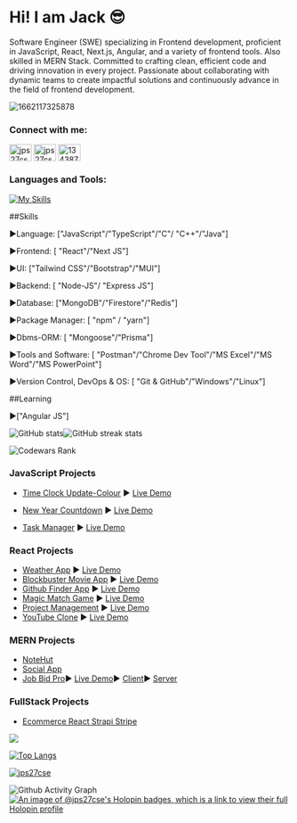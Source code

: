 # Hi! I am Jack :sunglasses:
Software Engineer (SWE) specializing in Frontend development, proficient in JavaScript, React, Next.js, Angular, and a variety of frontend tools. Also skilled in MERN Stack. Committed to crafting clean, efficient code and driving innovation in every project. Passionate about collaborating with dynamic teams to create impactful solutions and continuously advance in the field of frontend development.
>
![1662117325878](https://user-images.githubusercontent.com/58485174/190687463-936bd7db-6263-445d-bb01-0a388b20fb82.jpg)
<!-- 
Social Networks:

[<img src='https://cdn.jsdelivr.net/npm/simple-icons@3.0.1/icons/github.svg' alt='github' height='40'>](https://github.com/jps27CSE)  [<img src='https://cdn.jsdelivr.net/npm/simple-icons@3.0.1/icons/dev-dot-to.svg' alt='dev' height='40'>](https://dev.to/jps27cse)  [<img src='https://cdn.jsdelivr.net/npm/simple-icons@3.0.1/icons/linkedin.svg' alt='linkedin' height='40'>](https://www.linkedin.com/in/jps27CSE/)  [<img src='https://cdn.jsdelivr.net/npm/simple-icons@3.0.1/icons/stackoverflow.svg' alt='stackoverflow' height='40'>](https://stackoverflow.com/users/13438724/jack-pritom-soren)  [<img src='https://cdn.jsdelivr.net/npm/simple-icons@3.0.1/icons/icloud.svg' alt='website' height='40'>](https://jps27cse.github.io/Portfolio-/?fbclid=IwAR34EqaxmzyzzrbQUr7NlLIft8ibyXi6pE2oZRLBqtnm7sw-Q28oJPW5P20)   -->

<h3 align="left">Connect with me:</h3>
<p align="left">
<a href="https://dev.to/jps27cse" target="blank"><img align="center" src="https://cdn.jsdelivr.net/npm/simple-icons@3.0.1/icons/dev-dot-to.svg" alt="jps27cse" height="30" width="40" /></a>
<a href="https://linkedin.com/in/jps27cse" target="blank"><img align="center" src="https://raw.githubusercontent.com/rahuldkjain/github-profile-readme-generator/master/src/images/icons/Social/linked-in-alt.svg" alt="jps27cse" height="30" width="40" /></a>
<a href="https://stackoverflow.com/users/13438724" target="blank"><img align="center" src="https://raw.githubusercontent.com/rahuldkjain/github-profile-readme-generator/master/src/images/icons/Social/stack-overflow.svg" alt="13438724" height="30" width="40" /></a>
</p>

<h3 align="left">Languages and Tools:</h3>

[![My Skills](https://skillicons.dev/icons?i=js,html,css,react,bootstrap,tailwind,express,mongodb,firebase,git,c,cpp,java,figma,nodejs,typescript,postman,prisma,redis,nextjs,vercel,netlify,arduino,linux)](https://skillicons.dev)

##Skills

▶️Language: ["JavaScript"/"TypeScript"/"C"/ "C++"/"Java"]

▶️Frontend: [ "React"/"Next JS"]

▶️UI: ["Tailwind CSS"/"Bootstrap"/"MUI"]

▶️Backend: [ "Node-JS"/ "Express JS"]

▶️Database: ["MongoDB"/"Firestore"/"Redis"]

▶️Package Manager: [ "npm" / "yarn"]

▶️Dbms-ORM: [ "Mongoose"/"Prisma"]

▶️Tools and Software: [ "Postman"/"Chrome Dev Tool"/"MS Excel"/"MS Word"/"MS PowerPoint"]

▶️Version Control, DevOps & OS: [ "Git & GitHub"/"Windows"/"Linux"]

##Learning

▶️["Angular JS"]
  
  ![GitHub stats](https://github-readme-stats.vercel.app/api?username=jps27CSE&show_icons=true&theme=react)![GitHub streak stats](https://github-readme-streak-stats.herokuapp.com/?user=jps27CSE&theme=react)    
  
   ![Codewars Rank]( https://www.codewars.com/users/jps27CSE/badges/large)
 
  
  
  ### JavaScript Projects
- [Time Clock Update-Colour](https://github.com/jps27CSE/Time-Clock-Update-Colour) :arrow_forward: [Live Demo](https://jps27cse.github.io/Time-Clock-Update-Colour/)

- [New Year Countdown](https://github.com/jps27CSE/New-Year-Countdown) :arrow_forward: [Live Demo](https://jps27cse.github.io/New-Year-Countdown/)

- [Task Manager](https://github.com/jps27CSE/Task-Manager) :arrow_forward: [Live Demo](https://jps27cse.github.io/Task-Manager/)

### React Projects
- [Weather App](https://github.com/jps27CSE/Weather-React-App) :arrow_forward: [Live Demo](https://weather-app-jps.netlify.app/)
- [Blockbuster Movie App](https://github.com/jps27CSE/Movie-Database-React-App) :arrow_forward: [Live Demo](https://blockbuster-movie-app.netlify.app/)
- [Github Finder App](https://github.com/jps27CSE/Github_Finder_React) :arrow_forward: [Live Demo](https://react-github-profile-finder.netlify.app/)
- [Magic Match Game](https://github.com/jps27CSE/Magic-Memory-Game-React) :arrow_forward: [Live Demo](https://magic-match-react-jps.netlify.app/)
- [Project Management](https://github.com/jps27CSE/Project-Management_React_Firebase) :arrow_forward: [Live Demo](https://project-management-react-23.netlify.app/)
- [YouTube Clone](https://github.com/jps27CSE/Youtube_Clone_React) :arrow_forward: [Live Demo](https://youtubeclonejps.netlify.app/)

### MERN Projects
- [NoteHut](https://github.com/jps27CSE/NoteHut_MERN)
- [Social App](https://github.com/jps27CSE/Social_App_MERN)
- [Job Bid Pro](https://github.com/jps27CSE/Job_Bid_Pro_Client):arrow_forward: [Live Demo](https://jobbidpro.web.app/):arrow_forward: [Client](https://github.com/jps27CSE/Job_Bid_Pro_Client):arrow_forward: [Server](https://github.com/jps27CSE/Job_Bid_Pro_Server)
### FullStack Projects
- [Ecommerce React Strapi Stripe](https://github.com/jps27CSE/Ecommerce_React_Strapi_Stripe)

![](http://github-profile-summary-cards.vercel.app/api/cards/profile-details?username=jps27cse&theme=dracula)

[![Top Langs](https://github-readme-stats.vercel.app/api/top-langs/?username=jps27CSE&theme=react)](https://github.com/anuraghazra/github-readme-stats)


<p align="left"> <a href="https://github.com/ryo-ma/github-profile-trophy"><img src="https://github-profile-trophy.vercel.app/?username=jps27cse" alt="jps27cse" /></a> </p>

![Github Activity Graph](https://github-readme-activity-graph.vercel.app/graph?username=jps27cse&theme=react-dark)
[![An image of @jps27cse's Holopin badges, which is a link to view their full Holopin profile](https://holopin.me/jps27cse)](https://holopin.io/@jps27cse)




